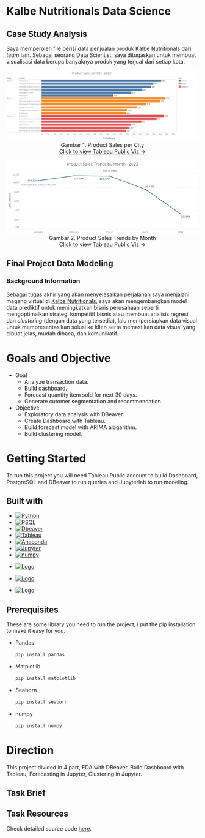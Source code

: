 # Kalbe Nutritionals Data Science

## Case Study Analysis
Saya memperoleh file berisi [data](https://raw.githubusercontent.com/sabirinID/Kalbe-Nutritionals-Data-Science/main/Case%20Study%20Analysis/Kalbe_Nutritionals_Product_Sales_Dataset.csv) penjualan produk [Kalbe Nutritionals](https://kalbenutritionals.com/id) dari _team_ lain. Sebagai seorang Data Scientist, saya ditugaskan untuk membuat visualisasi data berupa banyaknya produk yang terjual dari setiap kota.

<p align="center">
  <img src="https://github.com/sabirinID/Kalbe-Nutritionals-Data-Science/blob/main/Case%20Study%20Analysis/Product_Sales.png" width="900" height="auto" alt="Product Sales per City">
  <br>
  Gambar 1. Product Sales per City
  <br>
  <a href="https://public.tableau.com/app/profile/sabirin/viz/KalbeNutritionalsProductSalesperCity/ProductSales">Click to view Tableau Public Viz →</a>
</p>

<p align="center">
  <img src="https://github.com/sabirinID/Kalbe-Nutritionals-Data-Science/blob/main/Case%20Study%20Analysis/Product_Sales_Trends.png" width="900" height="auto" alt="Product Sales Trends by Month">
  <br>
  Gambar 2. Product Sales Trends by Month
  <br>
  <a href="https://public.tableau.com/app/profile/sabirin/viz/KalbeNutritionalsProductSalesTrendsbyMonth/SalesTransaction">Click to view Tableau Public Viz →</a>
</p>

## Final Project Data Modeling
### Background Information
Sebagai tugas akhir yang akan menyelesaikan perjalanan saya menjalani magang virtual di [Kalbe Nutritionals](https://kalbenutritionals.com/id), saya akan mengembangkan model data prediktif untuk meningkatkan bisnis perusahaan seperti mengoptimalkan strategi kompetitif bisnis atau membuat analisis regresi dan _clustering_ (dengan data yang tersedia), lalu mempersiapkan data visual untuk mempresentasikan solusi ke klien serta memastikan data visual yang dibuat jelas, mudah dibaca, dan komunikatif.

# Goals and Objective
  * Goal
    - Analyze transaction data.
    - Build dashboard.
    - Forecast quantity item sold for next 30 days.
    - Generate cutomer segmentation and recommendation.
  * Objective
    - Exploratory data analysis with DBeaver.
    - Create Dashboard with Tableau.
    - Build forecast model with ARIMA alogarithm.
    - Build clustering model.



# Getting Started
To run this project you will need Tableau Public account to build Dashboard, PostgreSQL and DBeaver to run queries and Jupyterlab to run modeling.
## Built with

- [![Python][Python.com]][Python-url]
- [![PSQL][PSQL.com]][PSQL-url]
- [![Dbeaver][Dbeaver.com]][Dbeaver-url]
- [![Tableau][Tableau.com]][Tableau-url]
- [![Anaconda][Anaconda.com]][Anaconda-url]
- [![Jupyter][Jupyter.com]][Jupyter-url]
- [![numpy][numpy.com]][numpy-url]
<!-- - [![pandas][pandas.com]][pandas-url] -->
- <a href="https://pandas.pydata.org/">
    <img src="https://img.shields.io/badge/pandas-000000?style=for-the-badge&logo=pandas&logoColor=white" alt="Logo" >
  </a>

<!-- - [![matplotlib][matplotlib.com]][matplotlib-url] -->
- <a href="https://matplotlib.org/stable/index.html">
    <img src="https://img.shields.io/badge/matplotlib-000000?style=for-the-badge&logo=matplotlib&logoColor=white" alt="Logo" >
  </a>
<!-- - [![seaborn][seaborn.com]][seaborn-url] -->
- <a href="https://seaborn.pydata.org/index.html">
    <img src="https://img.shields.io/badge/seaborn-000000?style=for-the-badge&logo=seaborn&logoColor=white" alt="Logo" >
  </a>
## Prerequisites
These are some library you need to run the project, i put the pip installation to make it easy for you.



* Pandas
  ```sh
  pip install pandas
  ```
* Matplotlib
  ```sh
  pip install matplotlib
  ```
* Seaborn
  ```sh
  pip install seaborn
  ```
* numpy
  ```sh
  pip install numpy
  ```
# Direction
This project divided in 4 part, EDA with DBeaver, Build Dashboard with Tableau, Forecasting in Jupyter, Clustering in Jupyter.

## Task Brief

## Task Resources

Check detailed source code <a href="https://github.com/sabirinID/Kalbe-Nutritionals-Data-Science/blob/main/Notebooks/1-Data-Cleaning.ipynb">here</a>.

[numpy.com]: https://img.shields.io/badge/numpy-000000?style=for-the-badge&logo=numpy&logoColor=white
[numpy-url]: https://numpy.org/install/
[Anaconda.com]: https://img.shields.io/badge/anaconda-000000?style=for-the-badge&logo=anaconda&logoColor=white
[Anaconda-url]: https://www.anaconda.com/download
[Tableau.com]: https://img.shields.io/badge/tableau-000000?style=for-the-badge&logo=tableau&logoColor=white
[Tableau-url]: https://public.tableau.com/app/discover
[Dbeaver.com]: https://img.shields.io/badge/dbeaver-000000?style=for-the-badge&logo=dbeaver&logoColor=white
[Dbeaver-url]: https://dbeaver.io/download//
[PSQL.com]: https://img.shields.io/badge/postgresql-000000?style=for-the-badge&logo=postgresql&logoColor=white
[PSQL-url]: https://www.postgresql.org/download/
[Python.com]: https://img.shields.io/badge/python-000000?style=for-the-badge&logo=python&logoColor=white
[Python-url]: https://www.python.org/
[VScode.com]: https://img.shields.io/badge/vscode-000000?style=for-the-badge&logo=visual-studio-code&logoColor=white
[VScode-url]: https://code.visualstudio.com/
[Jupyter.com]: https://img.shields.io/badge/jupyter-000000?style=for-the-badge&logo=jupyter&logoColor=white
[Jupyter-url]: https://jupyter.org/
[Selenium.com]: https://img.shields.io/badge/selenium-000000?style=for-the-badge&logo=selenium&logoColor=white
[Selenium-url]: https://www.selenium.dev/
[BS.com]: https://img.shields.io/badge/Beautifulsoup-000000?style=for-the-badge&logo=&logoColor=white
[BS-url]: https://www.crummy.com/software/BeautifulSoup/bs4/doc/
[pandas.com]: https://pandas.pydata.org/
[pandas-url]: https://img.shields.io/badge/pandas-000000?style=for-the-badge&logo=&logoColor=white
[matplotlib.com]: https://matplotlib.org/stable/index.html
[matplotlib-url]: https://img.shields.io/badge/matplotlib-000000?style=for-the-badge&logo=matplotlib&logoColor=white
[seaborn.com]: https://seaborn.pydata.org/index.html
[seaborn-url]: https://img.shields.io/badge/seaborn-000000?style=for-the-badge&logo=seaborn&logoColor=white
